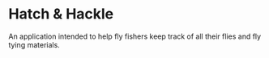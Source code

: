 # Hatch & Hackle
An application intended to help fly fishers keep track of all their flies and fly tying materials. 
